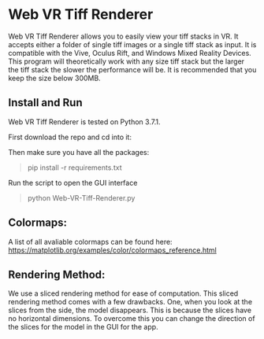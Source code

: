 # Web VR Tiff Renderer

Web VR Tiff Renderer allows you to easily view your tiff stacks in VR. It accepts either a folder of single tiff images or a single tiff stack as input. It is compatible with the Vive, Oculus Rift, and Windows Mixed Reality Devices. This program will theoretically work with any size tiff stack but the larger the tiff stack the slower the performance will be. It is recommended that you keep the size below 300MB. 

## Install and Run

Web VR Tiff Renderer is tested on Python 3.7.1.

First download the repo and cd into it:

Then make sure you have all the packages:
> pip install -r requirements.txt

Run the script to open the GUI interface
>python Web-VR-Tiff-Renderer.py  

## Colormaps:

A list of all avaliable colormaps can be found here: https://matplotlib.org/examples/color/colormaps_reference.html

## Rendering Method:

We use a sliced rendering method for ease of computation. This sliced rendering method comes with a few drawbacks. One, when you look at the slices from the side, the model disappears. This is because the slices have no horizontal dimensions. To overcome this you can change the direction of the slices for the model in the GUI for the app. 


